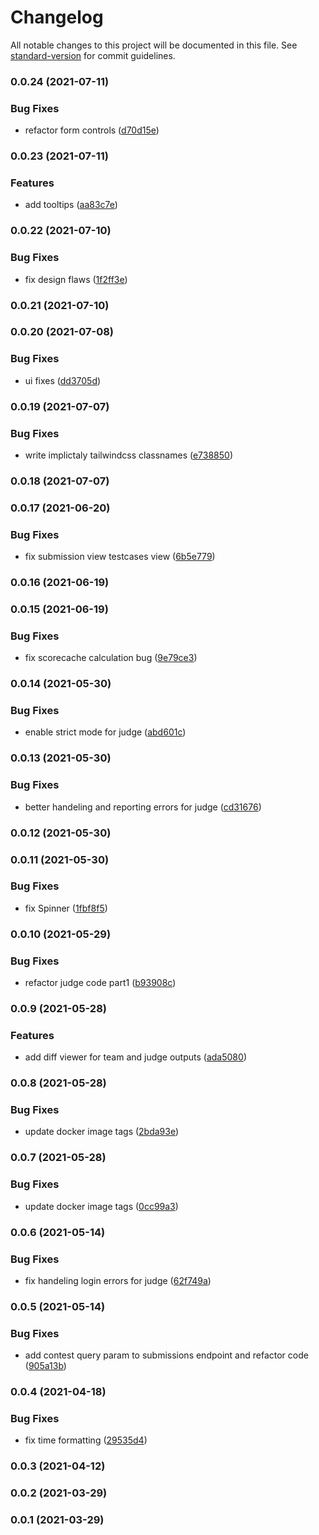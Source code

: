 # Changelog

All notable changes to this project will be documented in this file. See [standard-version](https://github.com/conventional-changelog/standard-version) for commit guidelines.

### 0.0.24 (2021-07-11)


### Bug Fixes

* refactor form controls ([d70d15e](https://github.com/TunJudge/tun-judge/commit/d70d15ef8eaae6cf8fcdd15aa741cb36aa221c9b))

### 0.0.23 (2021-07-11)


### Features

* add tooltips ([aa83c7e](https://github.com/TunJudge/tun-judge/commit/aa83c7eb3d628d710194bfaf21675c70f53a3e9e))

### 0.0.22 (2021-07-10)


### Bug Fixes

* fix design flaws ([1f2ff3e](https://github.com/TunJudge/tun-judge/commit/1f2ff3ee3179d5cda1e19cb478c8a24cdb337ff8))

### 0.0.21 (2021-07-10)

### 0.0.20 (2021-07-08)


### Bug Fixes

* ui fixes ([dd3705d](https://github.com/TunJudge/tun-judge/commit/dd3705d4a5e2011fd1a8add8c7a78762d9373da7))

### 0.0.19 (2021-07-07)


### Bug Fixes

* write implictaly tailwindcss classnames ([e738850](https://github.com/TunJudge/tun-judge/commit/e7388507ac97dbe49fa89f5614b3a6f83c1b3800))

### 0.0.18 (2021-07-07)

### 0.0.17 (2021-06-20)


### Bug Fixes

* fix submission view testcases view ([6b5e779](https://github.com/TunJudge/tun-judge/commit/6b5e779896192a2744b5f507b984005d4dd44d4e))

### 0.0.16 (2021-06-19)

### 0.0.15 (2021-06-19)


### Bug Fixes

* fix scorecache calculation bug ([9e79ce3](https://github.com/TunJudge/tun-judge/commit/9e79ce3053dca8f5016437e6030c85ec8992e5b1))

### 0.0.14 (2021-05-30)


### Bug Fixes

* enable strict mode for judge ([abd601c](https://github.com/TunJudge/tun-judge/commit/abd601c8ebdd2de0d6e433aca6cc6450749ed0e0))

### 0.0.13 (2021-05-30)


### Bug Fixes

* better handeling and reporting errors for judge ([cd31676](https://github.com/TunJudge/tun-judge/commit/cd31676f4bbf353fec1359cfde089ddbdc2cb500))

### 0.0.12 (2021-05-30)

### 0.0.11 (2021-05-30)


### Bug Fixes

* fix Spinner ([1fbf8f5](https://github.com/TunJudge/tun-judge/commit/1fbf8f5883e8f5f0d3ce2ac9103fb9efde5bf132))

### 0.0.10 (2021-05-29)


### Bug Fixes

* refactor judge code part1 ([b93908c](https://github.com/TunJudge/tun-judge/commit/b93908ccbc81252f8be193db14dcd61a42a88430))

### 0.0.9 (2021-05-28)


### Features

* add diff viewer for team and judge outputs ([ada5080](https://github.com/TunJudge/tun-judge/commit/ada5080d7eced38cd76a7cec2f73cf04cdeeb4fb))

### 0.0.8 (2021-05-28)


### Bug Fixes

* update docker image tags ([2bda93e](https://github.com/TunJudge/tun-judge/commit/2bda93e813a087751ec1977f98f70e6e1832b675))

### 0.0.7 (2021-05-28)


### Bug Fixes

* update docker image tags ([0cc99a3](https://github.com/TunJudge/tun-judge/commit/0cc99a398e8aa8c2874ac38b0e33d164e77e096f))

### 0.0.6 (2021-05-14)


### Bug Fixes

* fix handeling login errors for judge ([62f749a](https://github.com/TunJudge/tun-judge/commit/62f749a8498110c8895d8b5545ef4d0ecc348460))

### 0.0.5 (2021-05-14)


### Bug Fixes

* add contest query param to submissions endpoint and refactor code ([905a13b](https://github.com/TunJudge/tun-judge/commit/905a13bbfa0c68ffbcbf33242885fb829b7742ae))

### 0.0.4 (2021-04-18)


### Bug Fixes

* fix time formatting ([29535d4](https://github.com/TunJudge/tun-judge/commit/29535d4e9a8f1d1e1d2f6b8286e05f6fbfda3480))

### 0.0.3 (2021-04-12)

### 0.0.2 (2021-03-29)

### 0.0.1 (2021-03-29)
